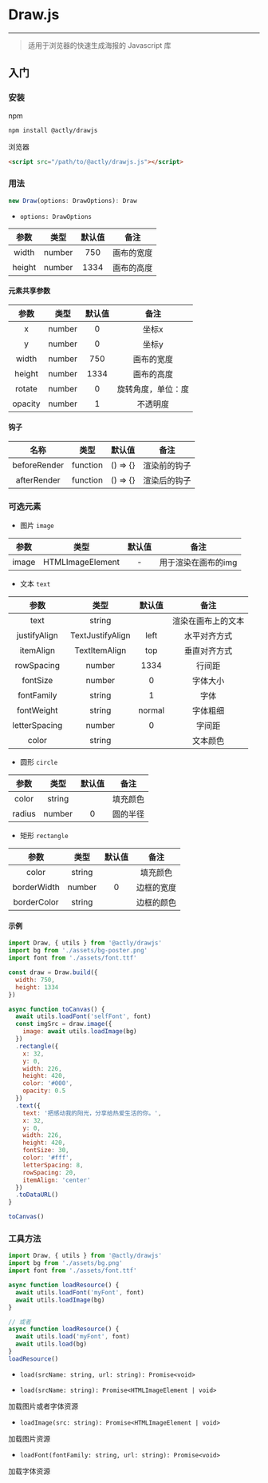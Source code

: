 # Draw.js

---

> 适用于浏览器的快速生成海报的 Javascript 库

## 入门

### 安装

npm

```bash
npm install @actly/drawjs
```

浏览器

```html
<script src="/path/to/@actly/drawjs.js"></script>
```

### 用法

```js
new Draw(options: DrawOptions): Draw
```

- `options: DrawOptions`

|  参数  |  类型  | 默认值 |    备注    |
| :----: | :----: | :----: | :--------: |
| width  | number |  750   | 画布的宽度 |
| height | number |  1334  | 画布的高度 |

#### 元素共享参数

|     参数     |   类型   |  默认值  |        备注        |
| :----------: | :------: | :------: | :----------------: |
|      x       |  number  |    0     |       坐标x        |
|      y       |  number  |    0     |       坐标y        |
|    width     |  number  |   750    |     画布的宽度     |
|    height    |  number  |   1334   |     画布的高度     |
|    rotate    |  number  |    0     | 旋转角度，单位：度 |
|   opacity    |  number  |    1     |      不透明度      |

#### 钩子

|     名称     |   类型   |  默认值  |        备注        |
| :----------: | :------: | :------: | :----------------: |
| beforeRender | function | () => {} |    渲染前的钩子    |
| afterRender  | function | () => {} |    渲染后的钩子    |

### 可选元素

- 图片 `image`

|  参数   |  类型  | 默认值 |        备注        |
| :-----: | :----: | :----: | :----------------: |
|  image  | HTMLImageElement |   -    |       用于渲染在画布的img        |

- 文本 `text`

|     参数     |   类型   |  默认值  |        备注        |
| :----------: | :------: | :------: | :----------------: |
|      text       |  string  |         |      渲染在画布上的文本      |
| justifyAlign |  TextJustifyAlign  |    left     |     水平对齐方式      |
| itemAlign |  TextItemAlign  |   top |     垂直对齐方式     |
|    rowSpacing    |  number  |   1334   |     行间距     |
|    fontSize    |  number  |    0     | 字体大小 |
| fontFamily |  string  |    1     |      字体      |
| fontWeight | string | normal | 字体粗细 |
| letterSpacing | number | 0 | 字间距 |
| color | string |  | 文本颜色 |

- 圆形 `circle`

|     参数     |   类型   |  默认值  |        备注        |
| :----------: | :------: | :------: | :----------------: |
|      color       |  string  |         |      填充颜色      |
| radius |  number | 0 | 圆的半径  |


- 矩形 `rectangle`

|     参数     |   类型   |  默认值  |        备注        |
| :----------: | :------: | :------: | :----------------: |
|      color       |  string  |         |      填充颜色      |
| borderWidth | number | 0 | 边框的宽度 |
| borderColor | string |  | 边框的颜色 |

#### 示例

```js
import Draw, { utils } from '@actly/drawjs'
import bg from './assets/bg-poster.png'
import font from './assets/font.ttf'

const draw = Draw.build({
  width: 750,
  height: 1334
})

async function toCanvas() {
  await utils.loadFont('selfFont', font)
  const imgSrc = draw.image({
    image: await utils.loadImage(bg)
  })
  .rectangle({
    x: 32,
    y: 0,
    width: 226,
    height: 420,
    color: '#000',
    opacity: 0.5
  })
  .text({
    text: '把感动我的阳光，分享给热爱生活的你。',
    x: 32,
    y: 0,
    width: 226,
    height: 420,
    fontSize: 30,
    color: '#fff',
    letterSpacing: 8,
    rowSpacing: 20,
    itemAlign: 'center'
  })
  .toDataURL()
}

toCanvas()
```

### 工具方法

```js
import Draw, { utils } from '@actly/drawjs'
import bg from './assets/bg.png'
import font from './assets/font.ttf'

async function loadResource() {
  await utils.loadFont('myFont', font)
  await utils.loadImage(bg)
}

// 或者
async function loadResource() {
  await utils.load('myFont', font)
  await utils.load(bg)
}
loadResource()
```

- `load(srcName: string, url: string): Promise<void>`

- `load(srcName: string): Promise<HTMLImageElement | void>`

加载图片或者字体资源

- `loadImage(src: string): Promise<HTMLImageElement | void>`

加载图片资源

- `loadFont(fontFamily: string, url: string): Promise<void>`

加载字体资源